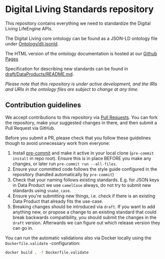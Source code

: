 # Digital Living Standards repository

This repository contains everything we need to standardize the Digital Living LifeEngine
APIs.

The Digital Living core ontology can be found as a JSON-LD ontology file under
[Ontology/dli.jsonld](Ontology/dli.jsonld).

The HTML version of the ontology documentation is hosted at our
[Github Pages](https://standards.lifeengine.io/v1/)

Specification for describing new standards can be found in
[draft/DataProducts/README.md](draft/DataProducts/README.md).

_Please note that this repository is under active development, and the IRIs and URIs in
the ontology files are subject to change at any time._

## Contribution guidelines

We accept contributions to this repository via
[Pull Requests](https://github.com/digitalliving/standards/pulls). You can fork the
repository, make your suggested changes in there, and then submit a Pull Request via
GitHub.

Before you submit a PR, please check that you follow these guidelines though to avoid
unnecessary work from everyone:

1. Install [pre-commit](https://pre-commit.com/#install) and make it active in your
   local clone (`pre-commit install` in repo root). Ensure this is in place BEFORE you
   make any changes, or later run `pre-commit run --all-files`.
2. Ensure your committed code follows the style guide configured in the repository
   (handled automatically by `pre-commit`)
3. Check that your naming follows existing standards. E.g. for JSON keys in Data Product
   we use `camelCase` always, do not try to submit new standards using `snake_case`.
4. Ensure you're submitting new things, i.e. check if there is an existing Data Product
   that already fits the use-case.
5. Breaking changes should be introduced via `draft`. If you want to add anything new,
   or propose a change to an existing standard that could break backwards compatibility,
   you should submit the changes in the `draft` version. Afterwards we can figure out
   which release version they can go in.

You can run the automatic validations also via Docker locally using the
`Dockerfile.validate` -configuration:

```bash
docker build . -f Dockerfile.validate
```
